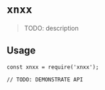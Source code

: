 # `xnxx`

> TODO: description

## Usage

```
const xnxx = require('xnxx');

// TODO: DEMONSTRATE API
```
